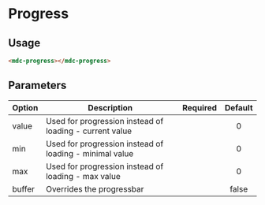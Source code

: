 # Progress

## Usage
```html
<mdc-progress></mdc-progress>
```
## Parameters
| Option | Description | Required | Default |
|--|--|:--:|:--:|
| value	| Used for progression instead of loading - current value |  | 0 |
| min | Used for progression instead of loading - minimal value |  | 0 |
| max | Used for progression instead of loading - max value |  | 0 |
| buffer | Overrides the progressbar |  | false |